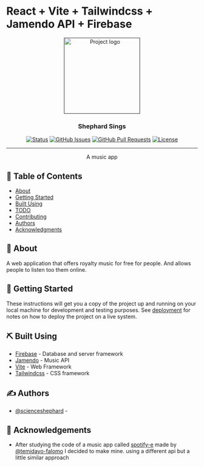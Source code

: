 # React + Vite + Tailwindcss + Jamendo API + Firebase

<p align="center">
  <a href="" rel="noopener">
 <img width=200px height=200px src="https://music-app-bay-psi.vercel.app/music_icon.svg" alt="Project logo"></a>
</p>

<h3 align="center"> Shephard Sings</h3>

<div align="center">

[![Status](https://img.shields.io/badge/status-active-success.svg)]()
[![GitHub Issues](https://img.shields.io/github/issues/kylelobo/The-Documentation-Compendium.svg)](https://github.com/kylelobo/The-Documentation-Compendium/issues)
[![GitHub Pull Requests](https://img.shields.io/github/issues-pr/kylelobo/The-Documentation-Compendium.svg)](https://github.com/kylelobo/The-Documentation-Compendium/pulls)
[![License](https://img.shields.io/badge/license-MIT-blue.svg)](/LICENSE)

</div>

---

<p align="center"> A music app
    <br> 
</p>

## 📝 Table of Contents

- [About](#about)
- [Getting Started](#getting_started)
- [Built Using](#built_using)
- [TODO](../TODO.md)
- [Contributing](../CONTRIBUTING.md)
- [Authors](#author)
- [Acknowledgments](#acknowledgement)

## 🧐 About <a name = "about"></a>

A web application that offers royalty music for free for people. And allows people to listen too them online.

## 🏁 Getting Started <a name = "getting_started"></a>

These instructions will get you a copy of the project up and running on your local machine for development and testing purposes. See [deployment](#deployment) for notes on how to deploy the project on a live system.



## ⛏️ Built Using <a name = "built_using"></a>

- [Firebase](https://firebase.studio/) - Database and server framework
- [Jamendo](https://developer.jamendo.com/) - Music API
- [Vite](https://vite.dev/) - Web Framework
- [Tailwindcss](https://tailwindcss.com/) - CSS framework

## ✍️ Authors <a name = "author"></a>

- [@scienceshephard](https://github.com/scienceshephard) -

## 🎉 Acknowledgements <a name = "acknowledgement"></a>

- After studying the code of a music app called [spotify-e](https://spotify-e.netlify.app/) made by [@temidayo-falomo](https://github.com/temidayo-falomo) I decided to make mine. using a different api but a little similar approach

